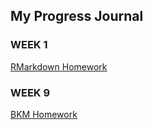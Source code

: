 ## My Progress Journal

### WEEK 1

[RMarkdown Homework](https://pjournal.github.io/mef03-OzgeBegde/RMarkdown_Homework.html)

### WEEK 9

[BKM Homework](BKM_Deneme_V3.html)

